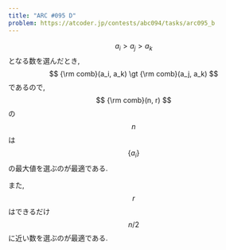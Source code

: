 ```yaml
---
title: "ARC #095 D"
problem: https://atcoder.jp/contests/abc094/tasks/arc095_b
---
```

$$ a_i \gt a_j \gt a_k $$ となる数を選んだとき, $$ {\rm comb}(a_i, a_k) \gt {\rm comb}(a_j, a_k) $$ であるので, $$ {\rm comb}(n, r) $$ の $$ n $$ は $$ \{ a_i \} $$ の最大値を選ぶのが最適である.

また, $$ r $$ はできるだけ $$ n/2 $$ に近い数を選ぶのが最適である.
